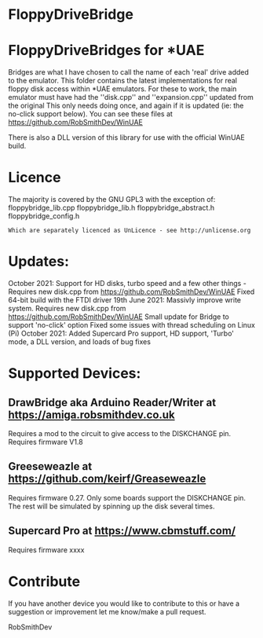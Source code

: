 # FloppyDriveBridge

# FloppyDriveBridges for *UAE
Bridges are what I have chosen to call the name of each 'real' drive added to the emulator.
This folder contains the latest implementations for real floppy disk access within *UAE emulators.
For these to work, the main emulator must have had the ''disk.cpp'' and ''expansion.cpp'' updated from the original
This only needs doing once, and again if it is updated (ie: the no-click support below). 
You can see these files at https://github.com/RobSmithDev/WinUAE

There is also a DLL version of this library for use with the official WinUAE build.

# Licence
The majority is covered by the GNU GPL3 with the exception of:
	floppybridge_lib.cpp
	floppybridge_lib.h
	floppybridge_abstract.h
	floppybridge_config.h
	
	Which are separately licenced as UnLicence - see http://unlicense.org

# Updates:
October 2021: Support for HD disks, turbo speed and a few other things - Requires new disk.cpp from https://github.com/RobSmithDev/WinUAE
              Fixed 64-bit build with the FTDI driver
19th June 2021: Massivly improve write system.  Requires new disk.cpp from https://github.com/RobSmithDev/WinUAE
                Small update for Bridge to support 'no-click' option 
                Fixed some issues with thread scheduling on Linux (Pi)
October 2021:   Added Supercard Pro support, HD support, 'Turbo' mode, a DLL version, and loads of bug fixes

# Supported Devices:
## DrawBridge aka Arduino Reader/Writer at https://amiga.robsmithdev.co.uk
Requires a mod to the circuit to give access to the DISKCHANGE pin.  Requires firmware V1.8

## Greeseweazle at https://github.com/keirf/Greaseweazle
Requires firmware 0.27.  Only some boards support the DISKCHANGE pin.  The rest will be simulated by spinning up the disk several times.

## Supercard Pro at https://www.cbmstuff.com/
Requires firmware xxxx

# Contribute
If you have another device you would like to contribute to this or have a suggestion or improvement let me know/make a pull request.

RobSmithDev
